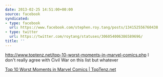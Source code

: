 ```yaml
---
date: 2013-02-25 14:51:00+00:00
source: facebook
syndicated:
- type: facebook
  url: https://www.facebook.com/stephen.roy.tang/posts/134152556760438
- type: twitter
  url: https://twitter.com/roytang/statuses/306054006386589696/
title: ''
---
```


http://www.toptenz.net/top-10-worst-moments-in-marvel-comics.php I don't really agree with Civil War on this list but whatever

[Top 10 Worst Moments in Marvel Comics | TopTenz.net](http://www.toptenz.net/top-10-worst-moments-in-marvel-comics.php)